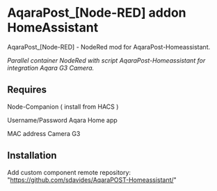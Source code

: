 # AqaraPost_[Node-RED] addon HomeAssistant

  AqaraPost_[Node-RED] - NodeRed mod for AqaraPost-Homeassistant.

  *Parallel container NodeRed with script AqaraPost-Homeassistant for integration Aqara G3 Camera.*

## Requires
Node-Companion ( install from HACS )

Username/Password Aqara Home app

MAC address Camera G3


## Installation

Add custom component remote repository:
"https://github.com/sdavides/AqaraPOST-Homeassistant/"



